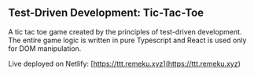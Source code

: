 ## Test-Driven Development: Tic-Tac-Toe
A tic tac toe game created by the principles of test-driven development.
The entire game logic is written in pure Typescript and React is used only for DOM manipulation.

Live deployed on Netlify: [https://ttt.remeku.xyz](<https://ttt.remeku.xyz>)
